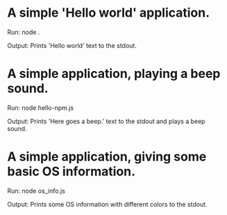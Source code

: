 # A simple 'Hello world' application.

Run:
 node .

Output:
 Prints 'Hello world' text to the stdout.


# A simple application, playing a beep sound.

Run:
 node hello-npm.js

Output:
 Prints 'Here goes a beep.' text to the stdout and plays a beep sound.


# A simple application, giving some basic OS information.

Run:
 node os_info.js

Output:
 Prints some OS information with different colors to the stdout.
